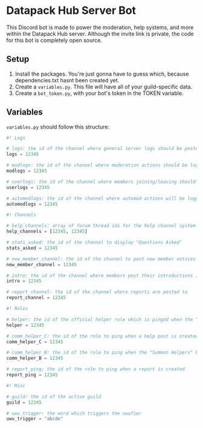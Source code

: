 # Datapack Hub Server Bot
This Discord bot is made to power the moderation, help systems, and more within the Datapack Hub server. Although the invite link is private, the code for this bot is completely open source.

## Setup
1. Install the packages. You're just gonna have to guess which, because dependencies.txt hasnt been created yet.
2. Create a `variables.py`. This file will have all of your guild-specific data.
3. Create a `bot_token.py`, with your bot's token in the TOKEN variable.

## Variables
`variables.py` should follow this structure:
```py
#! Logs

# logs: the id of the channel where general server logs should be posted to
logs = 12345

# modlogs: the id of the channel where moderation actions should be logged to
modlogs = 12345

# userlogs: the id of the channel where members joining/leaving should be logged to
userlogs = 12345

# automodlogs: the id of the channel where automod actions will be logged to
automodlogs = 12345

#! Channels

# help_channels: array of forum thread ids for the help channel system to work in
help_channels = [12345, 12345]

# stats_asked: the id of the channel to display "Questions Asked"
stats_asked = 12345

# new_member_channel: the id of the channel to post new member notices to
new_member_channel = 12345

# intro: the id of the channel where members post their introductions in
intro = 12345

# report_channel: the id of the channel where reports are posted to
report_channel = 12345

#! Roles

# helper: the id of the official helper role which is pinged when the "Summon Helpers" button is clicked
helper = 12345

# comm_helper_C: the id of the role to ping when a help post is created
comm_helper_C = 12345

# comm_helper_B: the id of the role to ping when the "Summon Helpers" button is clicked
comm_helper_B = 12345

# report_ping: the id of the role to ping when a report is created
report_ping = 12345

#! Misc

# guild: the id of the active guild
guild = 12345

# uwu_trigger: the word which triggers the uwufier
uwu_trigger = "abcde"
```
